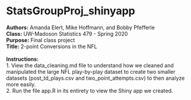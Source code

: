 StatsGroupProj\_shinyapp
========================

**Authors:** Amanda Elert, Mike Hoffmann, and Bobby Pfefferle <br>
**Class:** UW-Madoson Statistics 479 - Spring 2020 <br> **Purpose:**
Final class project <br> **Title:** 2-point Conversions in the NFL <br>
<br> **Instructions:** <br> 1. View the data\_cleaning.md file to
understand how we cleaned and manipulated the large NFL play-by-play
dataset to create two smaller datasets (post\_td\_plays.csv and
two\_point\_attempts.csv) to then analyze more easily. <br> 2. Run the
file app.R in its entirety to view the Shiny app we created.
